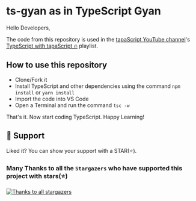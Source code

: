 # ts-gyan as in TypeScript Gyan

Hello Developers,

The code from this repository is used in the [tapaScript YouTube channel](https://www.youtube.com/tapasadhikary)'s [TypeScript with tapaScript 🔥](https://www.youtube.com/watch?v=whGzNBqdNS0&list=PLIJrr73KDmRy_ufvq5m_4KwnxUdx9Sq3d) playlist.

## How to use this repository

- Clone/Fork it
- Install TypeScript and other dependencies using the command `npm install` or `yarn install`
- Import the code into VS Code
- Open a Terminal and run the command `tsc -w`

That's it. Now start coding TypeScript. Happy Learning!

## 🫶 Support
Liked it? You can show your support with a STAR(⭐).

### Many Thanks to all the `Stargazers` who have supported this project with stars(⭐)

[![Thanks to all stargazers](https://git-lister.onrender.com/api/stars/tapascript/ts-gyan?limit=15)](https://github.com/tapascript/ts-gyan/stargazers)

